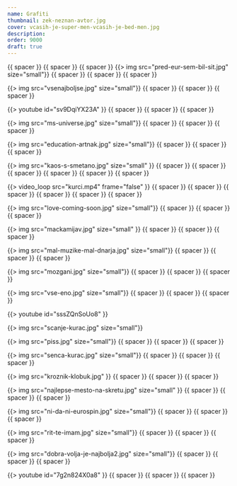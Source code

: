 ```yaml
---
name: Grafiti
thumbnail: zek-neznan-avtor.jpg
cover: vcasih-je-super-men-vcasih-je-bed-men.jpg
description:
order: 9000
draft: true
---
```


{{ spacer }} {{ spacer }} {{ spacer }} 
{{> img src="pred-eur-sem-bil-sit.jpg" size="small"}}
{{ spacer }} {{ spacer }} {{ spacer }} 

{{> img src="vsenajboljse.jpg" size="small"}}
{{ spacer }} {{ spacer }} {{ spacer }} 

{{> youtube id="sv9DqiYX23A" }} 
{{ spacer }} {{ spacer }} {{ spacer }} 

{{> img src="ms-universe.jpg" size="small"}}
{{ spacer }} {{ spacer }} {{ spacer }} 

{{> img src="education-artnak.jpg" size="small"}}
{{ spacer }} {{ spacer }} {{ spacer }} 

{{> img src="kaos-s-smetano.jpg" size="small" }}
{{ spacer }} {{ spacer }} {{ spacer }} {{ spacer }} {{ spacer }} {{ spacer }} 

{{> video_loop src="kurci.mp4" frame="false" }}
{{ spacer }} {{ spacer }} {{ spacer }} {{ spacer }} {{ spacer }} {{ spacer }} 

{{> img src="love-coming-soon.jpg" size="small"}}
{{ spacer }} {{ spacer }} {{ spacer }} 

{{> img src="mackamijav.jpg" size="small" }}
{{ spacer }} {{ spacer }} {{ spacer }} 

{{> img src="mal-muzike-mal-dnarja.jpg" size="small"}}
{{ spacer }} {{ spacer }} {{ spacer }} 

{{> img src="mozgani.jpg" size="small"}}
{{ spacer }} {{ spacer }} {{ spacer }} 

{{> img src="vse-eno.jpg" size="small"}}
{{ spacer }} {{ spacer }} {{ spacer }} 

{{> youtube id="sssZQnSoUo8" }} 

{{> img src="scanje-kurac.jpg" size="small"}}

{{> img src="piss.jpg" size="small"}}
{{ spacer }} {{ spacer }} {{ spacer }} 

{{> img src="senca-kurac.jpg" size="small"}}
{{ spacer }} {{ spacer }} {{ spacer }} 

{{> img src="kroznik-klobuk.jpg" }}
{{ spacer }} {{ spacer }} {{ spacer }} 

{{> img src="najlepse-mesto-na-skretu.jpg" size="small" }}
{{ spacer }} {{ spacer }} {{ spacer }} 

{{> img src="ni-da-ni-eurospin.jpg" size="small"}}
{{ spacer }} {{ spacer }} {{ spacer }} 

{{> img src="rit-te-imam.jpg" size="small"}}
{{ spacer }} {{ spacer }} {{ spacer }} 

{{> img src="dobra-volja-je-najbolja2.jpg" size="small"}}
{{ spacer }} {{ spacer }} {{ spacer }} 

{{> youtube id="7g2n824X0a8" }} 
{{ spacer }} {{ spacer }} {{ spacer }} 
